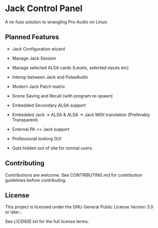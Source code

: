 # Jack Control Panel
A no fuss solution to wrangling Pro-Audio on Linux:

## Planned Features

  *  Jack Configuration wizard
  *  Manage Jack Session
  *  Manage selected ALSA cards (Levels, selected inputs etc)
  *  Interop between Jack and PulseAudio

  *  Modern Jack Patch matrix
  *  Scene Saving and Recall (with program re-spawn)

  *  Embedded Secondary ALSA support
  *  Embedded Jack → ALSA & ALSA → Jack MIDI translation (Preferably Transparent)
  *  External PA <> Jack support

  *  Professional looking GUI
  *  Guts hidden out of site for normal users.

## Contributing

Contributions are welcome. See CONTRIBUTING.md for contribution guidelines before contributing.

## License

This project is licensed under the GNU General Public License Version 3.0 or later.:

See LICENSE.txt for the full license terms.
